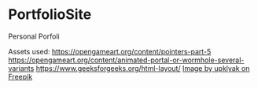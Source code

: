 # PortfolioSite
Personal Porfoli















Assets used:
https://opengameart.org/content/pointers-part-5
https://opengameart.org/content/animated-portal-or-wormhole-several-variants
https://www.geeksforgeeks.org/html-layout/
<a href="https://www.freepik.com/free-vector/roman-arch-with-pillar-greek-palace-architecture_207423498.htm#fromView=keyword&page=2&position=48&uuid=1e80d733-4fba-4a1e-a890-e20cac6b87d2">Image by upklyak on Freepik</a>



